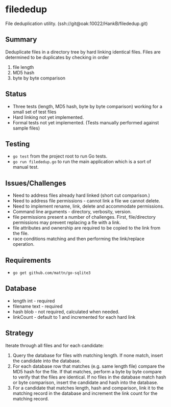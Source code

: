 # filededup

File deduplication utility. (ssh://git@oak:10022/HankB/filededup.git)

## Summary

Deduplicate files in a directory tree by hard linking identical files. Files
are determined to be duplicates by checking in order

1. file length
1. MD5 hash
1. byte by byte comparison

## Status

* Three tests (length, MD5 hash, byte by byte comparison) working for a small set of test files
* Hard linking not yet implemented.
* Formal tests not yet implemented. (Tests manually performed against sample files)

## Testing

* `go test` from the project root to run Go tests.
* `go run filededup.go` to run the main application which is a sort of manual test.


## Issues/Challenges

* Need to address files already hard linked (short cut comparison.)
* Need to address file permissions - cannot link a file we cannot delete.
* Need to implement rename, link, delete and accommodate permissions.
* Command line arguments - directory, verbosity, version.
* file permissions present a number of challenges. First, file/directory permissions may prevent replacing a fle with a link.
* file attributes and ownership are required to be copied to the link from the file.
* race conditions matching and then performing the link/replace operation.

## Requirements

* `go get github.com/mattn/go-sqlite3`

## Database

* length int - required
* filename text - required
* hash blob - not required, calculated when needed.
* linkCount - default to 1 and incremented for each hard link

## Strategy

Iterate through all files and for each candidate:

1. Query the database for files with matching length. If none match, insert the candidate into the database.
1. For each database row that matches (e.g. same length file) compare the MD5 hash for the file. If that matches, perform a byte by byte compare to verify that the files are identical. If no files in the database match hash or byte comparison, insert the candidate and hash into the database.
1. For a candidate that matches length, hash and comparison, link it to the matching record in the database and increment the link count for the matching record.